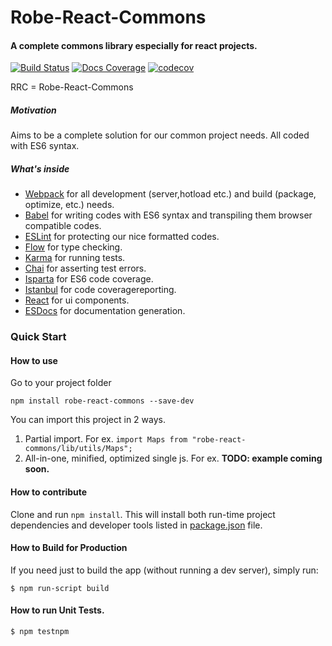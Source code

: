 # Robe-React-Commons

#### A complete commons library especially for react projects.  

[![Build Status](https://travis-ci.org/robeio/robe-react-commons.svg?branch=master)](https://travis-ci.org/robeio/robe-react-commons)
[![Docs Coverage](https://doc.esdoc.org/github.com/robeio/robe-react-commons/badge.svg)](https://doc.esdoc.org/github.com/robeio/robe-react-commons)
[![codecov](https://codecov.io/gh/robeio/robe-react-commons/branch/master/graph/badge.svg)](https://codecov.io/gh/robeio/robe-react-commons)


RRC = Robe-React-Commons

##### Motivation
Aims to be a complete solution for our common project needs. All coded with ES6 syntax.
##### What's inside
* [Webpack](https://webpack.github.io/) for all development (server,hotload etc.) and build (package, optimize, etc.) needs.
* [Babel](https://babeljs.io/flow) for writing codes with ES6 syntax and transpiling them browser compatible codes. 
* [ESLint](http://eslint.org/) for protecting our nice formatted codes.
* [Flow](http://flowtype.org/) for type checking.
* [Karma](https://karma-runner.github.io/0.13/index.html) for running tests.
* [Chai](http://chaijs.com/) for asserting test errors.
* [Isparta](https://github.com/douglasduteil/isparta) for ES6 code coverage.
* [Istanbul](https://github.com/gotwarlost/istanbul) for code coveragereporting.
* [React](https://facebook.github.io/react/) for ui components.
* [ESDocs](https://esdoc.org/) for documentation generation.

### Quick Start
#### How to use
Go to your project folder
```shell
npm install robe-react-commons --save-dev
```
You can import this project in 2 ways.

1. Partial import. For ex. `import Maps from "robe-react-commons/lib/utils/Maps";`
2. All-in-one, minified, optimized single js. For ex. **TODO: example coming soon.**

#### How to contribute
Clone and run `npm install`. This will install both run-time project dependencies and developer tools listed
in [package.json](./package.json) file.

#### How to Build for Production

If you need just to build the app (without running a dev server), simply run:

```shell
$ npm run-script build
```
 
####  How to run Unit Tests.

```shell
$ npm testnpm
```
